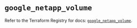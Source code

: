 # `google_netapp_volume`

Refer to the Terraform Registry for docs: [`google_netapp_volume`](https://registry.terraform.io/providers/hashicorp/google/5.45.2/docs/resources/netapp_volume).
